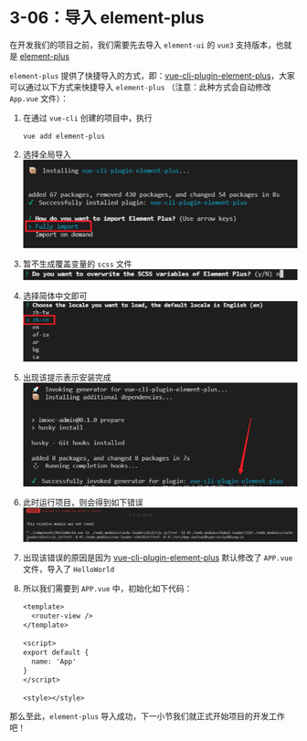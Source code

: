 # 3-06：导入 element-plus 

在开发我们的项目之前，我们需要先去导入 `element-ui` 的 `vue3` 支持版本，也就是 [element-plus](http://element-plus.org/#/zh-CN)

`element-plus` 提供了快捷导入的方式，即：[vue-cli-plugin-element-plus](https://github.com/element-plus/vue-cli-plugin-element-plus)，大家可以通过以下方式来快捷导入 `element-plus` （注意：此种方式会自动修改 `App.vue` 文件）：

1. 在通过 `vue-cli` 创建的项目中，执行 

   ```
   vue add element-plus
   ```

2. 选择全局导入
   ![image-20210908111515578](./element-plus-images/image-20210908111515578.png)

3. 暂不生成覆盖变量的 `scss` 文件
   ![image-20210908111550714](./element-plus-images/image-20210908111550714.png)

4. 选择简体中文即可
   ![image-20210908111636178](./element-plus-images/image-20210908111636178.png)

5. 出现该提示表示安装完成
   <img src="./element-plus-images/image-20210908111752361.png" alt="image-20210908111752361" />

6. 此时运行项目，则会得到如下错误
   ![image-20210908111836008](./element-plus-images/image-20210908111836008.png)

7. 出现该错误的原因是因为 [vue-cli-plugin-element-plus](https://github.com/element-plus/vue-cli-plugin-element-plus) 默认修改了 `APP.vue` 文件，导入了 `HelloWorld`

8. 所以我们需要到 `APP.vue` 中，初始化如下代码：

   ```vue
   <template>
     <router-view />
   </template>
   
   <script>
   export default {
     name: 'App'
   }
   </script>
   
   <style></style>
   
   ```

   

那么至此，`element-plus` 导入成功，下一小节我们就正式开始项目的开发工作吧！